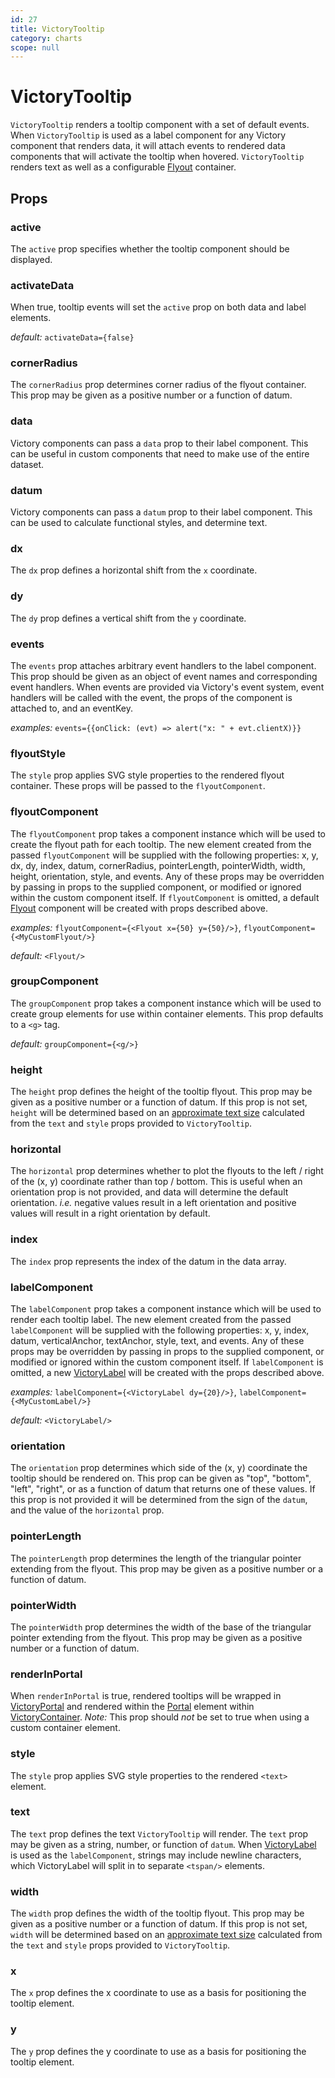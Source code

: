 ```yaml
---
id: 27
title: VictoryTooltip
category: charts
scope: null
---
```

# VictoryTooltip

`VictoryTooltip` renders a tooltip component with a set of default events. When `VictoryTooltip` is used as a label component for any Victory component that renders data, it will attach events to rendered data components that will activate the tooltip when hovered. `VictoryTooltip` renders text as well as a configurable [Flyout] container.

## Props

### active

The `active` prop specifies whether the tooltip component should be displayed.

### activateData

When true, tooltip events will set the `active` prop on both data and label elements.

*default:* `activateData={false}`

### cornerRadius

The `cornerRadius` prop determines corner radius of the flyout container. This prop may be given as a positive number or a function of datum.

### data

Victory components can pass a `data` prop to their label component. This can be useful in custom components that need to make use of the entire dataset.

### datum

Victory components can pass a `datum` prop to their label component. This can
be used to calculate functional styles, and determine text.

### dx

The `dx` prop defines a horizontal shift from the `x` coordinate.

### dy

The `dy` prop defines a vertical shift from the `y` coordinate.

### events

The `events` prop attaches arbitrary event handlers to the label component. This prop should be given as an object of event names and corresponding event handlers. When events are provided via Victory's event system, event handlers will be called with the event, the props of the component is attached to, and an eventKey.

*examples:* `events={{onClick: (evt) => alert("x: " + evt.clientX)}}`

### flyoutStyle

The `style` prop applies SVG style properties to the rendered flyout container. These props will be passed to the `flyoutComponent`.

### flyoutComponent

The `flyoutComponent` prop takes a component instance which will be used to create the flyout path for each tooltip. The new element created from the passed `flyoutComponent` will be supplied with the following properties: x, y, dx, dy, index, datum, cornerRadius, pointerLength, pointerWidth, width, height, orientation, style, and events. Any of these props may be overridden by passing in props to the supplied component, or modified or ignored within the custom component itself. If `flyoutComponent` is omitted, a default [Flyout] component will be created with props described above.

*examples:* `flyoutComponent={<Flyout x={50} y={50}/>}`, `flyoutComponent={<MyCustomFlyout/>}`


*default:* `<Flyout/>`

### groupComponent

The `groupComponent` prop takes a component instance which will be used to create group elements for use within container elements. This prop defaults to a `<g>` tag.

*default:* `groupComponent={<g/>}`

### height

The `height` prop defines the height of the tooltip flyout. This prop may be given as a positive number or a function of datum. If this prop is not set, `height` will be determined based on an [approximate text size] calculated from the `text` and `style` props provided to `VictoryTooltip`.

### horizontal

The `horizontal` prop determines whether to plot the flyouts to the left / right of the (x, y) coordinate rather than top / bottom. This is useful when an orientation prop is not provided, and data will determine the default orientation. _i.e._ negative values result in a left orientation and positive values will result in a right orientation by default.

### index

The `index` prop represents the index of the datum in the data array.

### labelComponent

The `labelComponent` prop takes a component instance which will be used to render each tooltip label. The new element created from the passed `labelComponent` will be supplied with the following properties: x, y, index, datum, verticalAnchor, textAnchor, style, text, and events. Any of these props may be overridden by passing in props to the supplied component, or modified or ignored within the custom component itself. If `labelComponent` is omitted, a new [VictoryLabel] will be created with the props described above.

*examples:* `labelComponent={<VictoryLabel dy={20}/>}`, `labelComponent={<MyCustomLabel/>}`

*default:* `<VictoryLabel/>`

### orientation

The `orientation` prop determines which side of the (x, y) coordinate the tooltip should be rendered on. This prop can be given as "top", "bottom", "left", "right", or as a function of datum that returns one of these values. If this prop is not provided it will be determined from the sign of the `datum`, and the value of the `horizontal` prop.

### pointerLength

The `pointerLength` prop determines the length of the triangular pointer extending from the flyout. This prop may be given as a positive number or a function of datum.

### pointerWidth

The `pointerWidth` prop determines the width of the base of the triangular pointer extending from the flyout. This prop may be given as a positive number or a function of datum.

### renderInPortal

When `renderInPortal` is true, rendered tooltips will be wrapped in [VictoryPortal] and rendered within the [Portal] element within [VictoryContainer]. _Note:_ This prop should _not_ be set to true when using a custom container element.

### style

The `style` prop applies SVG style properties to the rendered `<text>` element.

### text

The `text` prop defines the text `VictoryTooltip` will render. The `text` prop may be given as a string, number, or function of `datum`. When [VictoryLabel] is used as the `labelComponent`, strings may include newline characters, which VictoryLabel will split in to separate `<tspan/>` elements.

### width

The `width` prop defines the width of the tooltip flyout. This prop may be given as a positive number or a function of datum. If this prop is not set, `width` will be determined based on an [approximate text size] calculated from the `text` and `style` props provided to `VictoryTooltip`.

### x

The `x` prop defines the x coordinate to use as a basis for positioning the tooltip element.

### y

The `y` prop defines the y coordinate to use as a basis for positioning the tooltip element.


[Flyout]: https://formidable.com/open-source/victory/docs/victory-primitives#flyout
[VictoryLabel]: https://formidable.com/open-source/victory/docs/victory-label
[textSize]: https://github.com/FormidableLabs/victory-core/blob/master/src/victory-util/textsize.js
[VictoryPortal]: https://formidable.com/open-source/victory/docs/victory-portal
[VictoryContainer]: https://formidable.com/open-source/victory/docs/victory-container
[Portal]: https://github.com/FormidableLabs/victory-core/blob/master/src/victory-portal/portal.js
[approximate text size]: https://github.com/FormidableLabs/victory-core/blob/master/src/victory-util/textsize.js
